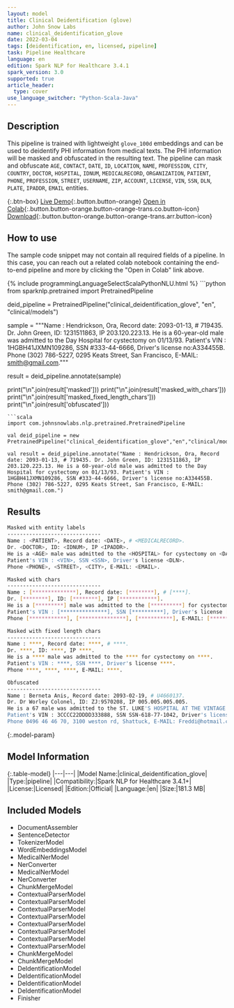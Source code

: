 ```yaml
---
layout: model
title: Clinical Deidentification (glove)
author: John Snow Labs
name: clinical_deidentification_glove
date: 2022-03-04
tags: [deidentification, en, licensed, pipeline]
task: Pipeline Healthcare
language: en
edition: Spark NLP for Healthcare 3.4.1
spark_version: 3.0
supported: true
article_header:
  type: cover
use_language_switcher: "Python-Scala-Java"
---
```


## Description

This pipeline is trained with lightweight `glove_100d` embeddings and can be used to deidentify PHI information from medical texts. The PHI information will be masked and obfuscated in the resulting text. The pipeline can mask and obfuscate `AGE`, `CONTACT`, `DATE`, `ID`, `LOCATION`, `NAME`, `PROFESSION`, `CITY`, `COUNTRY`, `DOCTOR`, `HOSPITAL`, `IDNUM`, `MEDICALRECORD`, `ORGANIZATION`, `PATIENT`, `PHONE`, `PROFESSION`, `STREET`, `USERNAME`, `ZIP`, `ACCOUNT`, `LICENSE`, `VIN`, `SSN`, `DLN`, `PLATE`, `IPADDR`, `EMAIL` entities.

{:.btn-box}
[Live Demo](https://demo.johnsnowlabs.com/healthcare/NER_DEMOGRAPHICS/){:.button.button-orange}
[Open in Colab](https://github.com/JohnSnowLabs/spark-nlp-workshop/blob/master/tutorials/Certification_Trainings/Healthcare/11.Pretrained_Clinical_Pipelines.ipynb){:.button.button-orange.button-orange-trans.co.button-icon}
[Download](https://s3.amazonaws.com/auxdata.johnsnowlabs.com/clinical/models/clinical_deidentification_glove_en_3.4.1_3.0_1646402880942.zip){:.button.button-orange.button-orange-trans.arr.button-icon}

## How to use

The sample code snippet may not contain all required fields of a pipeline. In this case, you can reach out a related colab notebook containing the end-to-end pipeline and more by clicking the "Open in Colab" link above.




<div class="tabs-box" markdown="1">
{% include programmingLanguageSelectScalaPythonNLU.html %}
```python
from sparknlp.pretrained import PretrainedPipeline

deid_pipeline = PretrainedPipeline("clinical_deidentification_glove", "en", "clinical/models")


sample = """Name : Hendrickson, Ora, Record date: 2093-01-13, # 719435.
Dr. John Green, ID: 1231511863, IP 203.120.223.13.
He is a 60-year-old male was admitted to the Day Hospital for cystectomy on 01/13/93.
Patient's VIN : 1HGBH41JXMN109286, SSN #333-44-6666, Driver's license no:A334455B.
Phone (302) 786-5227, 0295 Keats Street, San Francisco, E-MAIL: smith@gmail.com."""

result = deid_pipeline.annotate(sample)

print("\n".join(result['masked']))
print("\n".join(result['masked_with_chars']))
print("\n".join(result['masked_fixed_length_chars']))
print("\n".join(result['obfuscated']))
```
```scala
import com.johnsnowlabs.nlp.pretrained.PretrainedPipeline

val deid_pipeline = new PretrainedPipeline("clinical_deidentification_glove","en","clinical/models")

val result = deid_pipeline.annotate("Name : Hendrickson, Ora, Record date: 2093-01-13, # 719435. Dr. John Green, ID: 1231511863, IP 203.120.223.13. He is a 60-year-old male was admitted to the Day Hospital for cystectomy on 01/13/93. Patient's VIN : 1HGBH41JXMN109286, SSN #333-44-6666, Driver's license no:A334455B. Phone (302) 786-5227, 0295 Keats Street, San Francisco, E-MAIL: smith@gmail.com.")
```
</div>

## Results

```bash
Masked with entity labels
------------------------------
Name : <PATIENT>, Record date: <DATE>, # <MEDICALRECORD>.
Dr. <DOCTOR>, ID: <IDNUM>, IP <IPADDR>.
He is a <AGE> male was admitted to the <HOSPITAL> for cystectomy on <DATE>.
Patient's VIN : <VIN>, SSN <SSN>, Driver's license <DLN>.
Phone <PHONE>, <STREET>, <CITY>, E-MAIL: <EMAIL>.

Masked with chars
------------------------------
Name : [**************], Record date: [********], # [****].
Dr. [********], ID: [********], IP [************].
He is a [*********] male was admitted to the [**********] for cystectomy on [******].
Patient's VIN : [***************], SSN [**********], Driver's license [*********].
Phone [************], [***************], [***********], E-MAIL: [*************].

Masked with fixed length chars
------------------------------
Name : ****, Record date: ****, # ****.
Dr. ****, ID: ****, IP ****.
He is a **** male was admitted to the **** for cystectomy on ****.
Patient's VIN : ****, SSN ****, Driver's license ****.
Phone ****, ****, ****, E-MAIL: ****.

Obfuscated
------------------------------
Name : Berneta Anis, Record date: 2093-02-19, # U4660137.
Dr. Dr Worley Colonel, ID: ZJ:9570208, IP 005.005.005.005.
He is a 67 male was admitted to the ST. LUKE'S HOSPITAL AT THE VINTAGE for cystectomy on 06-02-1981.
Patient's VIN : 3CCCC22DDDD333888, SSN SSN-618-77-1042, Driver's license W693817528998.
Phone 0496 46 46 70, 3100 weston rd, Shattuck, E-MAIL: Freddi@hotmail.com.
```

{:.model-param}
## Model Information

{:.table-model}
|---|---|
|Model Name:|clinical_deidentification_glove|
|Type:|pipeline|
|Compatibility:|Spark NLP for Healthcare 3.4.1+|
|License:|Licensed|
|Edition:|Official|
|Language:|en|
|Size:|181.3 MB|

## Included Models

- DocumentAssembler
- SentenceDetector
- TokenizerModel
- WordEmbeddingsModel
- MedicalNerModel
- NerConverter
- MedicalNerModel
- NerConverter
- ChunkMergeModel
- ContextualParserModel
- ContextualParserModel
- ContextualParserModel
- ContextualParserModel
- ContextualParserModel
- ContextualParserModel
- ContextualParserModel
- ContextualParserModel
- ChunkMergeModel
- ChunkMergeModel
- DeIdentificationModel
- DeIdentificationModel
- DeIdentificationModel
- DeIdentificationModel
- Finisher
